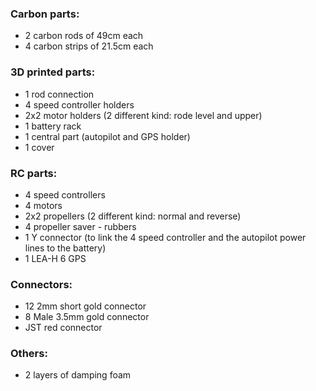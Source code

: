 ### Carbon parts:
* 2 carbon rods of 49cm each
* 4 carbon strips of 21.5cm each

### 3D printed parts:
* 1 rod connection
* 4 speed controller holders
* 2x2 motor holders (2 different kind: rode level and upper)
* 1 battery rack
* 1 central part (autopilot and GPS holder)
* 1 cover

### RC parts:
* 4 speed controllers
* 4 motors
* 2x2 propellers (2 different kind: normal and reverse)
* 4 propeller saver - rubbers
* 1 Y connector (to link the 4 speed controller and the autopilot power lines to the battery)
* 1 LEA-H 6 GPS

### Connectors:
* 12 2mm short gold connector
* 8 Male 3.5mm gold connector
* JST red connector

### Others:
* 2 layers of damping foam